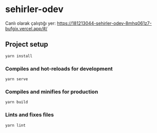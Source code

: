 # sehirler-odev

Canlı olarak çalıştığı yer: https://181213044-sehirler-odev-8mhq061z7-bufgix.vercel.app/#/

## Project setup

```
yarn install
```

### Compiles and hot-reloads for development

```
yarn serve
```

### Compiles and minifies for production

```
yarn build
```

### Lints and fixes files

```
yarn lint
```
